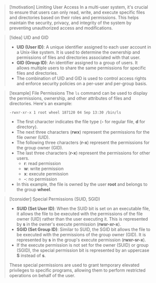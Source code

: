 > [!motivation] Limiting User Access
> In a multi-user system, it's crucial to ensure that users can only read, write, and execute specific files and directories based on their roles and permissions. This helps maintain the security, privacy, and integrity of the system by preventing unauthorized access and modifications.

> [!idea] UID and GID
> - **UID (User ID)**: A unique identifier assigned to each user account in a Unix-like system. It is used to determine the ownership and permissions of files and directories associated with that user.
> - **GID (Group ID)**: An identifier assigned to a group of users. It allows multiple users to share the same permissions for specific files and directories.
> - The combination of UID and GID is used to control access rights and enforce security policies on a per-user and per-group basis.

> [!example] File Permissions
> The `ls` command can be used to display the permissions, ownership, and other attributes of files and directories. Here's an example:
> 
> ```
> -rwxr-xr-x 1 root wheel 187120 04 Sep 13:30 /bin/ls
> ```
> 
> - The first character indicates the file type (**-** for regular file, **d** for directory).
> - The next three characters (**rwx**) represent the permissions for the file owner (UID).
> - The following three characters (**r-x**) represent the permissions for the group owner (GID).
> - The last three characters (**r-x**) represent the permissions for other users.
>   - **r**: read permission
>   - **w**: write permission
>   - **x**: execute permission
>   - **-**: no permission
> - In this example, the file is owned by the user **root** and belongs to the group **wheel**.

> [!consider] Special Permissions (SUID, SGID)
> - **SUID (Set User ID)**: When the SUID bit is set on an executable file, it allows the file to be executed with the permissions of the file owner (UID) rather than the user executing it. This is represented by **s** in the owner's execute permission (**rwsr-xr-x**).
> - **SGID (Set Group ID)**: Similar to SUID, the SGID bit allows the file to be executed with the permissions of the group owner (GID). It is represented by **s** in the group's execute permission (**rwxr-sr-x**).
> - If the execute permission is not set for the owner (SUID) or group (SGID), the special permission bit is represented by an uppercase **S** instead of **s**.
> 
> These special permissions are used to grant temporary elevated privileges to specific programs, allowing them to perform restricted operations on behalf of the user.
